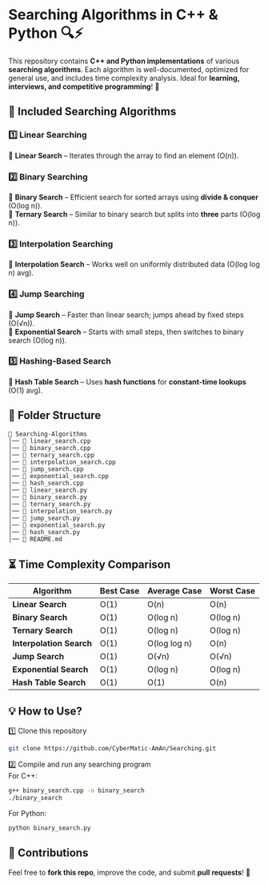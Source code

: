 # Searching Algorithms in C++ & Python 🔍⚡  

This repository contains **C++ and Python implementations** of various **searching algorithms**. Each algorithm is well-documented, optimized for general use, and includes time complexity analysis. Ideal for **learning, interviews, and competitive programming**! 🚀

## 📌 Included Searching Algorithms  

### **1️⃣ Linear Searching**  
🔹 **Linear Search** – Iterates through the array to find an element (O(n)).  

### **2️⃣ Binary Searching**  
🔹 **Binary Search** – Efficient search for sorted arrays using **divide & conquer** (O(log n)).  
🔹 **Ternary Search** – Similar to binary search but splits into **three** parts (O(log n)).  

### **3️⃣ Interpolation Searching**  
🔹 **Interpolation Search** – Works well on uniformly distributed data (O(log log n) avg).  

### **4️⃣ Jump Searching**  
🔹 **Jump Search** – Faster than linear search; jumps ahead by fixed steps (O(√n)).  
🔹 **Exponential Search** – Starts with small steps, then switches to binary search (O(log n)).  

### **5️⃣ Hashing-Based Search**  
🔹 **Hash Table Search** – Uses **hash functions** for **constant-time lookups** (O(1) avg).  

## 📂 Folder Structure  
```
📂 Searching-Algorithms
│── 📜 linear_search.cpp
│── 📜 binary_search.cpp
│── 📜 ternary_search.cpp
│── 📜 interpolation_search.cpp
│── 📜 jump_search.cpp
│── 📜 exponential_search.cpp
│── 📜 hash_search.cpp
│── 📜 linear_search.py
│── 📜 binary_search.py
│── 📜 ternary_search.py
│── 📜 interpolation_search.py
│── 📜 jump_search.py
│── 📜 exponential_search.py
│── 📜 hash_search.py
│── 📜 README.md  
```

## ⏳ Time Complexity Comparison  
| Algorithm              | Best Case | Average Case | Worst Case |
|------------------------|----------|-------------|------------|
| **Linear Search**      | O(1)      | O(n)        | O(n)       |
| **Binary Search**      | O(1)      | O(log n)    | O(log n)   |
| **Ternary Search**     | O(1)      | O(log n)    | O(log n)   |
| **Interpolation Search** | O(1)   | O(log log n) | O(n)       |
| **Jump Search**        | O(1)      | O(√n)       | O(√n)      |
| **Exponential Search** | O(1)      | O(log n)    | O(log n)   |
| **Hash Table Search**  | O(1)      | O(1)        | O(n)       |

## 💡 How to Use?  
1️⃣ Clone this repository  
```sh
git clone https://github.com/CyberMatic-AmAn/Searching.git
```  
2️⃣ Compile and run any searching program  
For C++:
```sh
g++ binary_search.cpp -o binary_search
./binary_search
```
For Python:
```sh
python binary_search.py
```

## 📌 Contributions  
Feel free to **fork this repo**, improve the code, and submit **pull requests**! 🚀  



